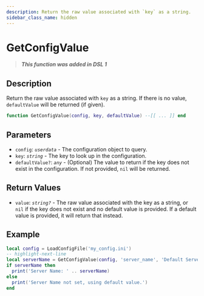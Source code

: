 ```yaml
---
description: Return the raw value associated with `key` as a string.
sidebar_class_name: hidden
---
```


# GetConfigValue

> **_This function was added in DSL 1_**

## Description

Return the raw value associated with `key` as a string. If there is no value, `defaultValue` will be returned (if given).

```lua
function GetConfigValue(config, key, defaultValue) --[[ ... ]] end
```

## Parameters

- `config`: _`userdata`_ - The configuration object to query.
- `key`: _`string`_ - The key to look up in the configuration.
- `defaultValue?`: _`any`_ - (Optional) The value to return if the key does not exist in the configuration. If not provided, `nil` will be returned.

## Return Values

- `value`: _`string?`_ - The raw value associated with the key as a string, or `nil` if the key does not exist and no default value is provided. If a default value is provided, it will return that instead.

## Example

```lua
local config = LoadConfigFile('my_config.ini')
-- highlight-next-line
local serverName = GetConfigValue(config, 'server_name', 'Default Server')
if serverName then
  print('Server Name: ' .. serverName)
else
  print('Server Name not set, using default value.')
end
```
